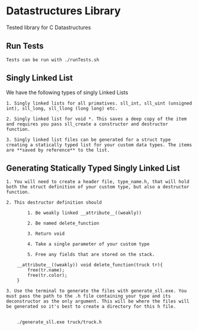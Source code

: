 # Datastructures Library 


Tested library for C Datastructures

## Run Tests
    Tests can be run with ./runTests.sh

## Singly Linked List 
We have the following types of singly Linked Lists
    
    1. Singly linked lists for all primatives. sll_int, sll_uint (unsigned int), sll_long, sll_llong (long long) etc.
    
    2. Singly linked list for void *. This saves a deep copy of the item and requires you pass sll_create a constructor and destructor function.
    
    3. Singly linked list files can be generated for a struct type creating a statically typed list for your custom data types. The items are **saved by reference** to the list.



## Generating Statically Typed Singly Linked List
   
    1. You will need to create a header file, type_name.h, that will hold both the struct definition of your custom type, but also a destructor function. 
   
    2. This destructor definition should 

            1. Be weakly linked __attribute__((weakly))

            2. Be named delete_function

            3. Return void
            
            4. Take a single parameter of your custom type
            
            5. Free any fields that are stored on the stack. 

        __attribute__((weakly)) void delete_function(truck tr){
            free(tr.name);
            free(tr.color);
        }

    3. Use the terminal to generate the files with generate_sll.exe. You must pass the path to the .h file containing your type and its deconstructor as the only argument. This will be where the files will be generated so it's best to create a directory for this h file.


        ./generate_sll.exe truck/truck.h            
  
        



